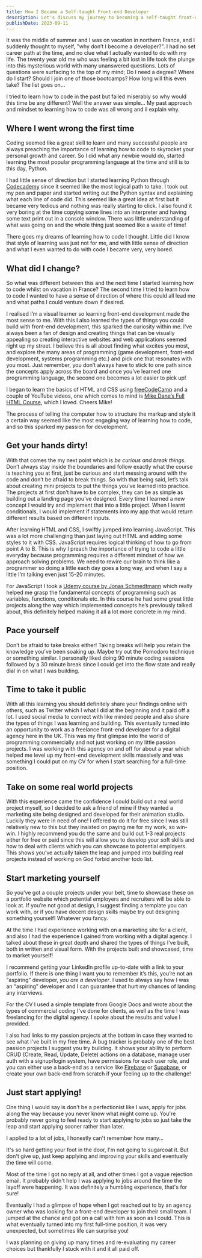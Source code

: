 ```yaml
---
title: How I Became a Self-taught Front-end Developer
description: Let's discuss my journey to becoming a self-taught front-end developer from zero, and some of the mistakes I made along the way!
publishDate: 2023-09-11
---
```


It was the middle of summer and I was on vacation in northern France, and I suddenly thought to myself, "why don’t I become a developer?". I had no set career path at the time, and no clue what I actually wanted to do with my life. The twenty year old me who was feeling a bit lost in life took the plunge into this mysterious world with many unanswered questions. Lots of questions were surfacing to the top of my mind; Do I need a degree? Where do I start? Should I join one of those bootcamps? How long will this even take? The list goes on…

I tried to learn how to code in the past but failed miserably so why would this time be any different? Well the answer was simple… My past approach and mindset to learning how to code was all wrong and il explain why.

## Where I went wrong the first time

Coding seemed like a great skill to learn and many successful people are always preaching the importance of learning how to code to skyrocket your personal growth and career. So I did what any newbie would do, started learning the most popular programming language at the time and still is to this day, Python.

I had little sense of direction but I started learning Python through [Codecademy](https://www.codecademy.com/) since it seemed like the most logical path to take. I took out my pen and paper and started writing out the Python syntax and explaining what each line of code did. This seemed like a great idea at first but it became very tedious and nothing was really starting to click. I also found it very boring at the time copying some lines into an interpreter and having some text print out in a console window. There was little understanding of what was going on and the whole thing just seemed like a waste of time!

There goes my dreams of learning how to code I thought. Little did I know that style of learning was just not for me, and with little sense of direction and what I even wanted to do with code I became very, very bored.

## What did I change?

So what was different between this and the next time I started learning how to code whilst on vacation in France? The second time I tried to learn how to code I wanted to have a sense of direction of where this could all lead me and what paths I could venture down if desired.

I realised I’m a visual learner so learning front-end development made the most sense to me. With this I also learned the types of things you could build with front-end development, this sparked the curiosity within me. I’ve always been a fan of design and creating things that can be visually appealing so creating interactive websites and web applications seemed right up my street. I believe this is all about finding what excites you most, and explore the many areas of programming (game development, front-end development, systems programming etc.) and pick one that resonates with you most. Just remember, you don’t always have to stick to one path since the concepts apply across the board and once you’ve learned one programming language, the second one becomes a lot easier to pick up!

I began to learn the basics of HTML and CSS using [freeCodeCamp](https://www.freecodecamp.org/) and a couple of YouTube videos, one which comes to mind is [Mike Dane’s Full HTML Course](https://www.youtube.com/watch?v=pQN-pnXPaVg), which I loved. Cheers Mike!

The process of telling the computer how to structure the markup and style it a certain way seemed like the most engaging way of learning how to code, and so this sparked my passion for development.

## Get your hands dirty!

With that comes the my next point which is _be curious and break things_. Don’t always stay inside the boundaries and follow exactly what the course is teaching you at first, just be curious and start messing around with the code and don’t be afraid to break things. So with that being said, let’s talk about creating mini projects to put the things you’ve learned into practice. The projects at first don’t have to be complex, they can be as simple as building out a landing page you’ve designed. Every time I learned a new concept I would try and implement that into a little project. When I learnt conditionals, I would implement if statements into my app that would return different results based on different inputs.

After learning HTML and CSS, I swiftly jumped into learning JavaScript. This was a lot more challenging than just laying out HTML and adding some styles to it with CSS. JavaScript requires logical thinking of how to go from point A to B. This is why I preach the importance of trying to code a little everyday because programming requires a different mindset of how we approach solving problems. We need to rewire our brain to think like a programmer so doing a little each day goes a long way, and when I say a little I’m talking even just 15-20 minutes.

For JavaScript I took a [Udemy course by Jonas Schmedtmann](https://www.udemy.com/course/the-complete-javascript-course/) which really helped me grasp the fundamental concepts of programming such as variables, functions, conditionals etc. In this course he had some great little projects along the way which implemented concepts he’s previously talked about, this definitely helped making it all a lot more concrete in my mind.

## Pace yourself

Don’t be afraid to take breaks either! Taking breaks will help you retain the knowledge you’ve been soaking up. Maybe try out the Pomodoro technique or something similar. I personally liked doing 90 minute coding sessions followed by a 30 minute break since I could get into the flow state and really dial in on what I was building.

## Time to take it public

With all this learning you should definitely share your findings online with others, such as Twitter which I what I did at the beginning and it paid off a lot. I used social media to connect with like minded people and also share the types of things I was learning and building. This eventually turned into an opportunity to work as a freelance front-end developer for a digital agency here in the UK. This was my first glimpse into the world of programming commercially and not just working on my little passion projects. I was working with this agency on and off for about a year which helped me level up my front-end development skills massively and was something I could put on my CV for when I start searching for a full-time position.

## Take on some real world projects

With this experience came the confidence I could build out a real world project myself, so I decided to ask a friend of mine if they wanted a marketing site being designed and developed for their animation studio. Luckily they were in need of one! I offered to do it for free since I was still relatively new to this but they insisted on paying me for my work, so win-win. I highly recommend you do the same and build out 1-3 real projects either for free or paid since this will allow you to develop your soft skills and how to deal with clients which you can showcase to potential employers. This shows you’ve actually taken the leap and jumped into building real projects instead of working on God forbid another todo list.

## Start marketing yourself

So you’ve got a couple projects under your belt, time to showcase these on a portfolio website which potential employers and recruiters will be able to look at. If you’re not good at design, I suggest finding a template you can work with, or if you have decent design skills maybe try out designing something yourself! Whatever you fancy.

At the time I had experience working with on a marketing site for a client, and also I had the experience I gained from working with a digital agency. I talked about these in great depth and shared the types of things I’ve built, both in written and visual form. With the projects built and showcased, time to market yourself!

I recommend getting your LinkedIn profile up-to-date with a link to your portfolio. If there is one thing I want you to remember it’s this, you’re not an “aspiring” developer, _you are a developer_. I used to always say how I was an “aspiring” developer and I can guarantee that hurt my chances of landing any interviews.

For the CV I used a simple template from Google Docs and wrote about the types of commercial coding I've done for clients, as well as the time I was freelancing for the digital agency. I spoke about the results and value I provided.

I also had links to my passion projects at the bottom in case they wanted to see what I've built in my free time. A bug tracker is probably one of the best passion projects I suggest you try building. It shows your ability to perform CRUD (Create, Read, Update, Delete) actions on a database, manage user auth with a signup/login system, have permissions for each user role, and you can either use a back-end as a service like [Firebase](https://firebase.google.com/) or [Supabase](https://supabase.com/), or create your own back-end from scratch if your feeling up to the challenge!

## Just start applying!

One thing I would say is don't be a perfectionist like I was, apply for jobs along the way because you never know what might come up. You're probably never going to feel ready to start applying to jobs so just take the leap and start applying sooner rather than later.

I applied to a lot of jobs, I honestly can't remember how many...

It's so hard getting your foot in the door, I'm not going to sugarcoat it. But don't give up, just keep applying and improving your skills and eventually the time will come.

Most of the time I got no reply at all, and other times I got a vague rejection email. It probably didn't help I was applying to jobs around the time the layoff were happening. It was definitely a humbling experience, that's for sure!

Eventually I had a glimpse of hope when I got reached out to by an agency owner who was looking for a front-end developer to join their small team. I jumped at the chance and got on a call with him as soon as I could. This is what eventually turned into my first full-time position, it was very unexpected, but sometimes life can surprise you!

I was planning on giving up many times and re-evaluating my career choices but thankfully I stuck with it and it all paid off.

